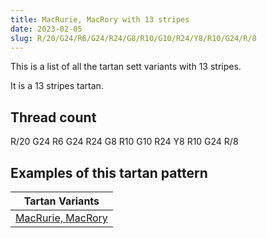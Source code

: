 ```yaml
---
title: MacRurie, MacRory with 13 stripes
date: 2023-02-05
slug: R/20/G24/R6/G24/R24/G8/R10/G10/R24/Y8/R10/G24/R/8
---
```

This is a list of all the tartan sett variants with 13 stripes.

It is a 13 stripes tartan.


## Thread count
R/20 G24 R6 G24 R24 G8 R10 G10 R24 Y8 R10 G24 R/8

## Examples of this tartan pattern

| Tartan Variants |
|---------------|
| [MacRurie, MacRory](/variants/r/20/g24/r6/g24/r24/g8/r10/g10/r24/y8/r10/g24/r/8-g008000-rc00000-yf0c000)||
